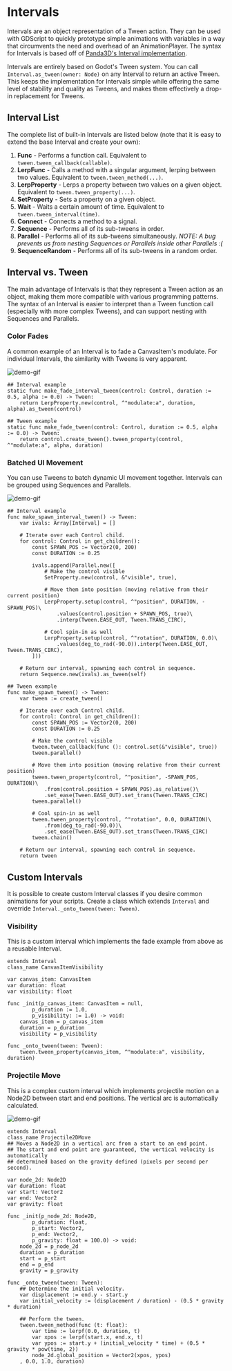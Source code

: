# Intervals

Intervals are an object representation of a Tween action. They can be used with GDScript to quickly prototype simple animations with variables in a way that circumvents the need and overhead of an AnimationPlayer. The syntax for Intervals is based off of [Panda3D's Interval implementation](https://docs.panda3d.org/1.10/python/programming/intervals/sequences-and-parallels).

Intervals are entirely based on Godot's Tween system. You can call `Interval.as_tween(owner: Node)` on any Interval to return an active Tween. This keeps the implementation for Intervals simple while offering the same level of stability and quality as Tweens, and makes them effectively a drop-in replacement for Tweens.

## Interval List

The complete list of built-in Intervals are listed below (note that it is easy to extend the base Interval and create your own):
1. **Func** - Performs a function call. Equivalent to `tween.tween_callback(callable)`.
2. **LerpFunc** - Calls a method with a singular argument, lerping between two values. Equivalent to `tween.tween_method(...)`.
3. **LerpProperty** - Lerps a property between two values on a given object. Equivalent to `tween.tween_property(...)`.
4. **SetProperty** - Sets a property on a given object.
5. **Wait** - Waits a certain amount of time. Equivalent to `tween.tween_interval(time)`.
6. **Connect** - Connects a method to a signal.
7. **Sequence** - Performs all of its sub-tweens in order.
8. **Parallel** - Performs all of its sub-tweens simultaneously. *NOTE: A bug prevents us from nesting Sequences or Parallels inside other Parallels :(*
9. **SequenceRandom** - Performs all of its sub-tweens in a random order.

## Interval vs. Tween

The main advantage of Intervals is that they represent a Tween action as an object, making them more compatible with various programming patterns. The syntax of an Interval is easier to interpret than a Tween function call (especially with more complex Tweens), and can support nesting with Sequences and Parallels.

### Color Fades

A common example of an Interval is to fade a CanvasItem's modulate. For individual Intervals, the similarity with Tweens is very apparent.

![demo-gif](https://github.com/fauxhaus/godot-intervals/blob/main/docs/images/fade.gif)

```gdscript
## Interval example
static func make_fade_interval_tween(control: Control, duration := 0.5, alpha := 0.0) -> Tween:
    return LerpProperty.new(control, ^"modulate:a", duration, alpha).as_tween(control)

## Tween example
static func make_fade_tween(control: Control, duration := 0.5, alpha := 0.0) -> Tween:
    return control.create_tween().tween_property(control, ^"modulate:a", alpha, duration)
```

### Batched UI Movement

You can use Tweens to batch dynamic UI movement together. Intervals can be grouped using Sequences and Parallels.

![demo-gif](https://github.com/fauxhaus/godot-intervals/blob/main/docs/images/ui.gif)

```gdscript
## Interval example
func make_spawn_interval_tween() -> Tween:
	var ivals: Array[Interval] = []

	# Iterate over each Control child.
	for control: Control in get_children():
		const SPAWN_POS := Vector2(0, 200)
		const DURATION := 0.25
		
		ivals.append(Parallel.new([
			# Make the control visible
			SetProperty.new(control, &"visible", true),
			
			# Move them into position (moving relative from their current position)
			LerpProperty.setup(control, ^"position", DURATION, -SPAWN_POS)\
				.values(control.position + SPAWN_POS, true)\
				.interp(Tween.EASE_OUT, Tween.TRANS_CIRC),
			
			# Cool spin-in as well
			LerpProperty.setup(control, ^"rotation", DURATION, 0.0)\
				.values(deg_to_rad(-90.0)).interp(Tween.EASE_OUT, Tween.TRANS_CIRC),
		]))

	# Return our interval, spawning each control in sequence.
	return Sequence.new(ivals).as_tween(self)

## Tween example
func make_spawn_tween() -> Tween:
	var tween := create_tween()
	
	# Iterate over each Control child.
	for control: Control in get_children():
		const SPAWN_POS := Vector2(0, 200)
		const DURATION := 0.25
		
		# Make the control visible
		tween.tween_callback(func (): control.set(&"visible", true))
		tween.parallel()
		
		# Move them into position (moving relative from their current position)
		tween.tween_property(control, ^"position", -SPAWN_POS, DURATION)\
			.from(control.position + SPAWN_POS).as_relative()\
			.set_ease(Tween.EASE_OUT).set_trans(Tween.TRANS_CIRC)
		tween.parallel()
		
		# Cool spin-in as well
		tween.tween_property(control, ^"rotation", 0.0, DURATION)\
			.from(deg_to_rad(-90.0))\
			.set_ease(Tween.EASE_OUT).set_trans(Tween.TRANS_CIRC)
		tween.chain()

	# Return our interval, spawning each control in sequence.
	return tween
```

## Custom Intervals

It is possible to create custom Interval classes if you desire common animations for your scripts. Create a class which extends `Interval` and override `Interval._onto_tween(tween: Tween)`.

### Visibility

This is a custom interval which implements the fade example from above as a reusable Interval.

```gdscript
extends Interval
class_name CanvasItemVisibility

var canvas_item: CanvasItem
var duration: float
var visibility: float

func _init(p_canvas_item: CanvasItem = null,
		p_duration := 1.0,
		p_visibility: := 1.0) -> void:
	canvas_item = p_canvas_item
	duration = p_duration
	visibility = p_visibility

func _onto_tween(tween: Tween):
	tween.tween_property(canvas_item, ^"modulate:a", visibility, duration)
```

### Projectile Move

This is a complex custom interval which implements projectile motion on a Node2D between start and end positions. The vertical arc is automatically calculated.

![demo-gif](https://github.com/fauxhaus/godot-intervals/blob/main/docs/images/projectile.gif)

```gdscript
extends Interval
class_name Projectile2DMove
## Moves a Node2D in a vertical arc from a start to an end point.
## The start and end point are guaranteed, the vertical velocity is automatically
## determined based on the gravity defined (pixels per second per second).

var node_2d: Node2D
var duration: float
var start: Vector2
var end: Vector2
var gravity: float

func _init(p_node_2d: Node2D,
		p_duration: float,
		p_start: Vector2,
		p_end: Vector2,
		p_gravity: float = 100.0) -> void:
	node_2d = p_node_2d
	duration = p_duration
	start = p_start
	end = p_end
	gravity = p_gravity

func _onto_tween(tween: Tween):
	## Determine the initial velocity.
	var displacement := end.y - start.y
	var initial_velocity := (displacement / duration) - (0.5 * gravity * duration)
	
	## Perform the tween.
	tween.tween_method(func (t: float): 
		var time := lerpf(0.0, duration, t)
		var xpos := lerpf(start.x, end.x, t)
		var ypos := start.y + (initial_velocity * time) + (0.5 * gravity * pow(time, 2))
		node_2d.global_position = Vector2(xpos, ypos)
	, 0.0, 1.0, duration)
```
